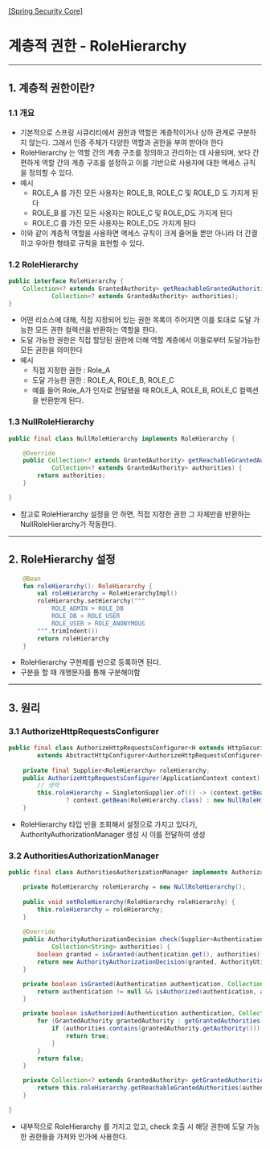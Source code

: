 <nav>
    <a href="../../#authorization-process" target="_blank">[Spring Security Core]</a>
</nav>

# 계층적 권한 - RoleHierarchy

---

## 1. 계층적 권한이란?

### 1.1 개요
- 기본적으로 스프링 시큐리티에서 권한과 역할은 계층적이거나 상하 관계로 구분하지 않는다. 그래서 인증 주체가 다양한 역할과 권한을 부여 받아야 한다
- RoleHierarchy 는 역할 간의 계층 구조를 정의하고 관리하는 데 사용되며, 보다 간편하게 역할 간의 계층 구조를 설정하고 이를 기반으로 사용자에 대한 액세스
규칙을 정의할 수 있다.
- 예시
  - ROLE_A 를 가진 모든 사용자는 ROLE_B, ROLE_C 및 ROLE_D 도 가지게 된다
  - ROLE_B 를 가진 모든 사용자는 ROLE_C 및 ROLE_D도 가지게 된다
  - ROLE_C 를 가진 모든 사용자는 ROLE_D도 가지게 된다
- 이와 같이 계층적 역할을 사용하면 액세스 규칙이 크게 줄어들 뿐만 아니라 더 간결하고 우아한 형태로 규칙을 표현할 수 있다.

### 1.2 RoleHierarchy
```java
public interface RoleHierarchy {
	Collection<? extends GrantedAuthority> getReachableGrantedAuthorities(
			Collection<? extends GrantedAuthority> authorities);
}
```
- 어떤 리소스에 대해, 직접 지정되어 있는 권한 목록이 주어지면 이를 토대로 도달 가능한 모든 권한 컬렉션을 반환하는 역할을 한다.
- 도달 가능한 권한은 직접 할당된 권한에 더해 역할 계층에서 이들로부터 도달가능한 모든 권한을 의미한다
- 예시
  - 직접 지정한 권한 : Role_A
  - 도달 가능한 권한 : ROLE_A, ROLE_B, ROLE_C
  - 예를 들어 Role_A가 인자로 전달됐을 때 ROLE_A, ROLE_B, ROLE_C 컬렉션을 반환받게 된다.

### 1.3 NullRoleHierarchy
```java
public final class NullRoleHierarchy implements RoleHierarchy {

	@Override
	public Collection<? extends GrantedAuthority> getReachableGrantedAuthorities(
			Collection<? extends GrantedAuthority> authorities) {
		return authorities;
	}

}
```
- 참고로 RoleHierarchy 설정을 안 하면, 직접 지정한 권한 그 자체만을 반환하는 NullRoleHierarchy가 작동한다.

---

## 2. RoleHierarchy 설정
```kotlin
    @Bean
    fun roleHierarchy(): RoleHierarchy {
        val roleHierarchy = RoleHierarchyImpl()
        roleHierarchy.setHierarchy("""
            ROLE_ADMIN > ROLE_DB
            ROLE_DB > ROLE_USER
            ROLE_USER > ROLE_ANONYMOUS
        """.trimIndent())
        return roleHierarchy
    }
```
- RoleHierarchy 구현체를 빈으로 등록하면 된다.
- 구분을 할 때 개행문자를 통해 구분해야함


---


## 3. 원리

### 3.1 AuthorizeHttpRequestsConfigurer
```java
public final class AuthorizeHttpRequestsConfigurer<H extends HttpSecurityBuilder<H>>
		extends AbstractHttpConfigurer<AuthorizeHttpRequestsConfigurer<H>, H> {
    
	private final Supplier<RoleHierarchy> roleHierarchy;
	public AuthorizeHttpRequestsConfigurer(ApplicationContext context) {
        // 생략
        this.roleHierarchy = SingletonSupplier.of(() -> (context.getBeanNamesForType(RoleHierarchy.class).length > 0)
                ? context.getBean(RoleHierarchy.class) : new NullRoleHierarchy());
    }
```
- RoleHierarchy 타입 빈을 조회해서 설정으로 가지고 있다가, AuthorityAuthorizationManager 생성 시 이를 전달하여 생성

### 3.2 AuthoritiesAuthorizationManager
```java
public final class AuthoritiesAuthorizationManager implements AuthorizationManager<Collection<String>> {

    private RoleHierarchy roleHierarchy = new NullRoleHierarchy();
    
    public void setRoleHierarchy(RoleHierarchy roleHierarchy) {
        this.roleHierarchy = roleHierarchy;
    }
    
    @Override
    public AuthorityAuthorizationDecision check(Supplier<Authentication> authentication,
            Collection<String> authorities) {
        boolean granted = isGranted(authentication.get(), authorities);
        return new AuthorityAuthorizationDecision(granted, AuthorityUtils.createAuthorityList(authorities));
    }

    private boolean isGranted(Authentication authentication, Collection<String> authorities) {
        return authentication != null && isAuthorized(authentication, authorities);
    }

    private boolean isAuthorized(Authentication authentication, Collection<String> authorities) {
        for (GrantedAuthority grantedAuthority : getGrantedAuthorities(authentication)) {
            if (authorities.contains(grantedAuthority.getAuthority())) {
                return true;
            }
        }
        return false;
    }

    private Collection<? extends GrantedAuthority> getGrantedAuthorities(Authentication authentication) {
        return this.roleHierarchy.getReachableGrantedAuthorities(authentication.getAuthorities());
    }

}
```
- 내부적으로 RoleHierarchy 를 가지고 있고, check 호출 시 해당 권한에 도달 가능한 권한들을 가져와 인가에 사용한다.

